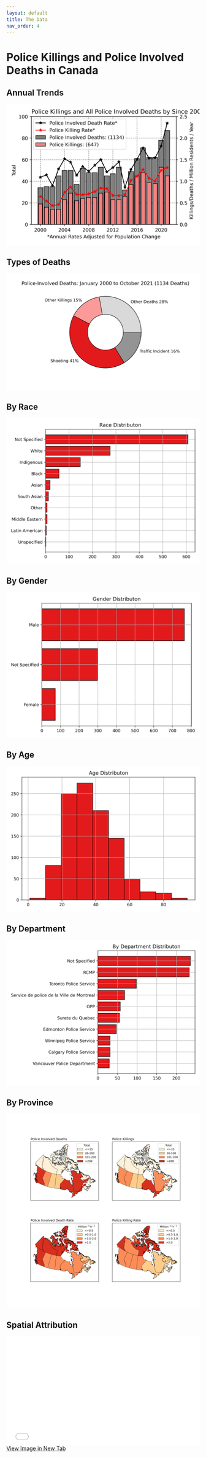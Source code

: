 ```yaml
---
layout: default
title: The Data
nav_order: 4
---
```


# Police Killings and Police Involved Deaths in Canada

## Annual Trends

<img src='images/Annual.png' width='600'>

## Types of Deaths

<img src='images/Distribtution.png'>

## By Race

<img src='images/Race.png'>

## By Gender

<img src='images/Gender.png'>

## By Age

<img src='images/age.png'>


## By Department

<img src='images/Departments.png'>

## By Province

<img src='images/Kiling_Rate_by_Prov.png'>

## Spatial Attribution

<div style="overflow: hidden;
  padding-top: 56.25%;
  position: relative">
  <iframe src="PID.html" title="Processes" scrolling="no" frameborder="0"
    style="border: 0;
   height: 100%;
   left: 0;
   position: absolute;
   top: 0;
   width: 100%;">
   <p>Your browser does not support iframes.</p>
 </iframe>
</div>
<a href="PID.html" target="_blank">View Image in New Tab</a>
